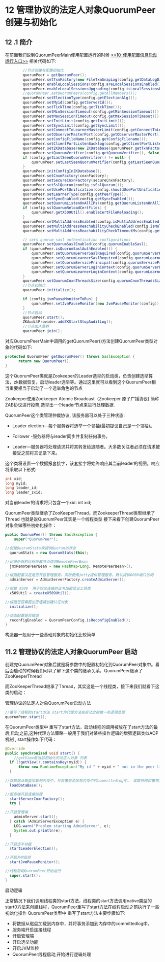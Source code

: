 

# 12 管理协议的法定人对象QuorumPeer创建与初始化

## 12 .1 简介
在前面我们说到QuorumPeerMain使用配置运行的时候 [<<10-使用配置信息启动运行入口>>](https://blog.csdn.net/songjunyan/article/details/124894241)
相关代码如下:

```java
		//节点创建与配置初始化
        quorumPeer = getQuorumPeer();
        quorumPeer.setTxnFactory(new FileTxnSnapLog(config.getDataLogDir(), config.getDataDir()));
        quorumPeer.enableLocalSessions(config.areLocalSessionsEnabled());
        quorumPeer.enableLocalSessionsUpgrading(config.isLocalSessionsUpgradingEnabled());
        //quorumPeer.setQuorumPeers(config.getAllMembers());
        quorumPeer.setElectionType(config.getElectionAlg());
        quorumPeer.setMyid(config.getServerId());
        quorumPeer.setTickTime(config.getTickTime());
        quorumPeer.setMinSessionTimeout(config.getMinSessionTimeout());
        quorumPeer.setMaxSessionTimeout(config.getMaxSessionTimeout());
        quorumPeer.setInitLimit(config.getInitLimit());
        quorumPeer.setSyncLimit(config.getSyncLimit());
        quorumPeer.setConnectToLearnerMasterLimit(config.getConnectToLearnerMasterLimit());
        quorumPeer.setObserverMasterPort(config.getObserverMasterPort());
        quorumPeer.setConfigFileName(config.getConfigFilename());
        quorumPeer.setClientPortListenBacklog(config.getClientPortListenBacklog());
        quorumPeer.setZKDatabase(new ZKDatabase(quorumPeer.getTxnFactory()));
        quorumPeer.setQuorumVerifier(config.getQuorumVerifier(), false);
        if (config.getLastSeenQuorumVerifier() != null) {
            quorumPeer.setLastSeenQuorumVerifier(config.getLastSeenQuorumVerifier(), false);
        }
        quorumPeer.initConfigInZKDatabase();
        quorumPeer.setCnxnFactory(cnxnFactory);
        quorumPeer.setSecureCnxnFactory(secureCnxnFactory);
        quorumPeer.setSslQuorum(config.isSslQuorum());
        quorumPeer.setUsePortUnification(config.shouldUsePortUnification());
        quorumPeer.setLearnerType(config.getPeerType());
        quorumPeer.setSyncEnabled(config.getSyncEnabled());
        quorumPeer.setQuorumListenOnAllIPs(config.getQuorumListenOnAllIPs());
        if (config.sslQuorumReloadCertFiles) {
            quorumPeer.getX509Util().enableCertFileReloading();
        }
        quorumPeer.setMultiAddressEnabled(config.isMultiAddressEnabled());
        quorumPeer.setMultiAddressReachabilityCheckEnabled(config.isMultiAddressReachabilityCheckEnabled());
        quorumPeer.setMultiAddressReachabilityCheckTimeoutMs(config.getMultiAddressReachabilityCheckTimeoutMs());

        // sets quorum sasl authentication configurations
        quorumPeer.setQuorumSaslEnabled(config.quorumEnableSasl);
        if (quorumPeer.isQuorumSaslAuthEnabled()) {
            quorumPeer.setQuorumServerSaslRequired(config.quorumServerRequireSasl);
            quorumPeer.setQuorumLearnerSaslRequired(config.quorumLearnerRequireSasl);
            quorumPeer.setQuorumServicePrincipal(config.quorumServicePrincipal);
            quorumPeer.setQuorumServerLoginContext(config.quorumServerLoginContext);
            quorumPeer.setQuorumLearnerLoginContext(config.quorumLearnerLoginContext);
        }
        quorumPeer.setQuorumCnxnThreadsSize(config.quorumCnxnThreadsSize);
        //节点初始化
        quorumPeer.initialize();

        if (config.jvmPauseMonitorToRun) {
            quorumPeer.setJvmPauseMonitor(new JvmPauseMonitor(config));
        }
		//节点启动
        quorumPeer.start();
        ZKAuditProvider.addZKStartStopAuditLog();
        //节点加入集群
        quorumPeer.join();
```

对应QuorumPeerMain中调用的getQuorumPeer()方法创建QuorumPeer类型对象的代码如下:
```java
protected QuorumPeer getQuorumPeer() throws SaslException {
      return new QuorumPeer();
}
```

这个QuorumPeer类就是Zookeeper的Leader选举的启动类，负责创建选举算法，zk数据恢复，启动leader选举等。通过这里就可以看到这个QuorumPeer相当重要相当于启动了一个选举角色的节点

Zookeeper使用Zookeeper Atomic Broadcast（Zookeeper 原子广播协议) 简称ZAB协议进行投票,选举出一个leader节点来进行处理数据.

QuorumPeer这个类管理仲裁协议, 该服务器可以处于三种状态:

- Leader election—每个服务器将选举一个领袖(最初提议自己是一个领袖)。

- Follower -服务器将与leader同步并复制任何事务。

- Leader—服务器将处理请求并将其转发给追随者。大多数关注者必须在请求被接受之前将其记录下来。

 这个类将设置一个数据报套接字，该套接字将始终响应其当前leader的视图。响应将采取以下形式:
```java
int xid;
long myid;
long leader_id;
long leader_zxid;
```
对当前leader的请求将只包含一个xid: int xid;

QuorumPeer类型继承了ZooKeeperThread，而ZookeeperThread类型继承了Thread
也就是说QuorumPeer其实是一个线程类型
接下来看下创建QuorumPeer对象会做哪些初始化操作：

```java
public QuorumPeer() throws SaslException {
    super("QuorumPeer");

//创建QuorumStats来提供Quorum的状态
  quorumStats = new QuorumStats(this);

//记录所有的远程仲裁节点信息RemotePeerBean
  jmxRemotePeerBean = new HashMap<Long, RemotePeerBean>();

//根据配置决定是否开启管理服务，系统使用jetty提供管理服务，默认提供8080端口访问
  adminServer = AdminServerFactory.createAdminServer();

//创建 X509  用于安全连接的证书加密验证工具类
  x509Util = createX509Util();

//根据是否需要加密连接创建认证对象
  initialize();

//动态配置是否赋值
  reconfigEnabled = QuorumPeerConfig.isReconfigEnabled();
}
```
构造器一般用于一些基础对象的初始化比较简单.

## 11.2 管理协议的法定人对象QuorumPeer 启动

创建完QuorumPeer对象后就是将参数中的配置初始化到QuorumPeer对象中。看后面启动的时候我们可以了解下这个类的继承关系，QuorumPeer继承了ZooKeeperThread

而ZooKeeperThread继承了Thread，其实这是一个线程类，接下来我们就看下这类的启动：

 管理协议的法定人对象QuorumPeer启动方法
 
```java
//重写了线程的start方法 start为代理方法在启动之前做一些逻辑处理
quorumPeer.start();
```
 
在QuorumPeer类型中 重写了start方法，启动线程的调用被放在了start方法的最后,启动之前,这种代理方法策略一般用于我们对某些操作逻辑的增强逻辑类似AOP机制 , start操作如下代码：

```java
@Override
public synchronized void start() { 
	//getView是当前初始化的法定人对象 列表
  if (!getView().containsKey(myid)) {
      throw new RuntimeException("My id " + myid + " not in the peer list");
  } 
 
//将数据从磁盘加载到内存中，并将事务添加到内存中的committedlog中。 读取快照和事物文件
  loadDataBase();

//服务端开启连接线程
  startServerCnxnFactory();
  try {

//开启管理端
    adminServer.start();
  } catch (AdminServerException e) {
    LOG.warn("Problem starting AdminServer", e);
    System.out.println(e);
  }

//开启选举功能
  startLeaderElection();

//开启JVM监控
  startJvmPauseMonitor();

//线程启动QuorumPeer开始运行
  super.start();
}
```
启动逻辑

正常情况下我们调用线程类的start方法，线程类的start方法调用native类型的start0方法来创建线程，QuorumPeer重写了start方法在线程启动之前执行了一些初始化操作
QuorumPeer类型中 重写了start方法主要步骤如下:

- 将数据从磁盘加载到内存中，并将事务添加到内存中的committedlog中。
- 服务端开启连接线程
- 开启管理端
- 开启选举功能
- 开启JVM监控
- QuorumPeer线程启动,开始进行逻辑处理



